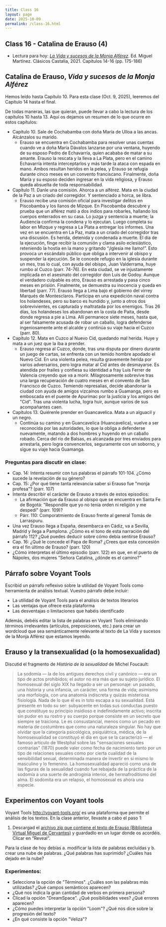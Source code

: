```yaml
---
title: Class 16
layout: page
date: 2025-10-09
permalink: /class-16.html
---
```


## Class 16 - Catalina de Erauso (4)

- Lectura para hoy: [*La Vida y sucesos de la Monja Alférez*](https://www.courses.miami.edu/ultra/courses/_665635_1/cl/outline). Ed. Miguel Martínez. Clásicos Castalia, 2021. Capítulos 14-16 (pp. 175-186)

## Catalina de Erauso, *Vida y sucesos de la Monja Alférez*

Hemos leído hasta Capítulo 10. Para esta clase (Oct. 9, 2025), leeremos del Capítulo 14 hasta el final. 

De todas maneras, las que quieran, puede llevar a cabo la lectura de los capítulos 10 hasta 13. Aquí os dejamos un resumen de lo que ocurre en estos capítulos: 

- Capítulo 10. Sale de Cochabamba con doña María de Ulloa a las ancas. Alcánzalos su marido.
  * Erauso se encuentra en Cochabamba para resolver unas cuentas cuando ve a doña María Dávalos lanzarse por una ventana, huyendo de su esposo Pedro de Echavarría, quien acababa de matar a su amante. Erauso la rescata y la lleva a La Plata, pero en el camino Echavarría intenta interceptarlos y más tarde la ataca con espada en mano. Ambos resultan heridos en la pelea, y Erauso se refugia durante cinco meses en un convento franciscano. Finalmente, doña María y su esposo deciden ingresar en la vida religiosa, y Erauso queda absuelta de toda responsabilidad.
- Capítulo 11. Danle una comisión. Ahorca a un alférez. Mata en la ciudad de la Paz a un criado del corregidor. Y sentenciado a horca, se libra. 
  * Erauso recibe una comisión oficial para investigar delitos en Piscobamba y los llanos de Mizque. En Piscobamba descubre y prueba que un alférez mató a dos indios para robarles, hallando los cuerpos enterrados en su casa. Lo juzga y sentencia a muerte; la Audiencia confirma la condena y lo ejecutan. Luego completa su labor en Mizque y regresa a La Plata a entregar los informes. Una vez en se encuentra en La Paz, mata a un criado del corregidor tras una discusión. Es herida, detenida y condenada a muerte. El día de la ejecución, finge recibir la comunión y clama asilo eclesiástico, reteniendo la hostia en la mano y gritando “¡Iglesia me llamo!”. Esto provoca un escándalo público que obliga a intervenir al obispo y suspender la ejecución. Se le concede refugio en la iglesia durante un mes, tras lo cual, con ayuda del obispo, Juan Valderrama, huye rumbo al Cuzco (parr. 74-76). En esta ciudad, se ve injustamente implicada en el asesinato del corregidor don Luis de Godoy. Aunque el verdadero culpable es otro, Erauso es arrestada y pasa cinco meses en prisión. Finalmente, se demuestra su inocencia y queda en libertad (parr. 77). Erauso llega a Lima bajo el gobierno del virrey Marqués de Montesclaros. Participa en una expedición naval contra los holandeses, pero su barco es hundido y, junto a otros dos sobrevivientes, es capturada y maltratada por los enemigos. Tras 26 días, los holandeses los abandonan en la costa de Paita, desde donde regresa a pie a Lima. Allí permanece siete meses, hasta que, al ser falsamente acusada de robar un caballo, logra defenderse ingeniosamente ante el alcalde y continúa su viaje hacia el Cuzco (parr. 80). 
- Capítulo 12. Mata en Cuzco al Nuevo Cid, quedando mal herida. Huye y mata a un juez que la iba a prender.
  * Erauso regresa al Cuzco, donde, tras una disputa por dinero durante un juego de cartas, se enfrenta con un temido hombre apodado el Nuevo Cid. En una violenta pelea, resulta gravemente herida por varios adversarios, pero logra matar al Cid antes de desmayarse. Es atendida por frailes y confiesa su identidad a fray Luis Ferrer de Valencia creyendo que va a morir. Milagrosamente sobrevive tras una larga recuperación de cuatro meses en el convento de San Francisco de Cuzco. Temiendo represalias, decide abandonar la ciudad con ayuda de amigos vizcaínos rumbo a Guamanga, pero es emboscada en el puente de Apurímac por la justicia y los amigos del "Cid". Tras una violenta lucha, logra huir, aunque varios de sus acompañantes caen.
- Capítulos 13. Quiérenle prender en Guancavelica. Mata a un alguacil y un negro.
  * Continúa su camino y en Guancavelica (Huancavelica), vuelve a ser reconocida por las autoridades, lo que la obliga a defenderse nuevamente, matando a dos hombres y huyendo en un caballo robado. Cerca del río de Balsas, es alcanzada por tres enviados para arrestarla, pero logra convencerlos, seguramente con un soborno, y sigue su viaje hacia Guamanga.


### Preguntas para discutir en clase: 

- Cap. 14: Intenta resumir con tus palabras el párrafo 101-104. ¿Cómo sucede la revelación de su género?
- Cap. 15: ¿Por qué tiene tanta relevancia saber si Erauso fue "monja profesa"? (parr. 107)
- Intenta describir el carácter de Erauso a través de estos episodios:
  * La afirmación que da Erauso al obispo que se encuentra en Santa Fe de Bogotá: "Respondile que yo no tenía orden ni religión y me despedí" (parr. 109)?
  * Párr. 110: Comporatmiento de Erauso frente al general Tomás de Larraspuru. 
- Una vez Erauso llega a España, desembarca en Cádiz, va a Sevilla, Madrid y llega a Pamplona. ¿Cómo es el tono de esta narración del párrafo 112? ¿Qué puedes deducir sobre cómo debía sentirse Erauso?
- Cap. 16: ¿Qué le concede el Papa de Roma? ¿Crees que esta concesión era el fin último de Erauso? (parr. 120)
- ¿Cómo interpretas el último episodio (parr. 122) en que, en el puerto de Nápoles, dos mujeres "Señora Catalina, ¿dónde es el camino?"
  
## Párrafo sobre Voyant Tools
Escribid un párrafo reflexivo sobre la utilidad de Voyant Tools como herramienta de análisis textual. Vuestro párrafo debe incluir:

- La utilidad de Voyant Tools para el análisis de textos literarios
- Las ventajas que ofrece esta plataforma
- Las desventajas o limitaciones que habéis identificado

Además, debéis editar la lista de palabras en Voyant Tools eliminando términos irrelevantes (artículos, preposiciones, etc.) para crear un wordcloud que sea semánticamente relevante al texto de La Vida y sucesos de la Monja Alférez que estamos leyendo.

## Erauso y la transexualidad (o la homosexualidad)

Discutid el fragmento de *História de la sexualidad* de Michel Foucault:
> La sodomía — la de los antiguos derechos civil y canónico — era un tipo de actos prohibidos; el autor no era más que su sujeto jurídico. El homosexual del siglo XIX ha llegado a ser un personaje: un pasado, una historia y una infancia, un carácter, una forma de vida; asimismo una morfología, con una anatomía indiscreta y quizás misteriosa fisiología. Nada de lo que él es in toto escapa a su sexualidad. Está presente en todo su ser: subyacente en todas sus conductas puesto que constituye su principio insidioso e indefinidamente activo; inscrita sin pudor en su rostro y su cuerpo porque consiste en un secreto que siempre se traiciona. Le es consustancial, menos como un pecado en materia de costumbres que como una naturaleza singular. No hay que olvidar que la categoría psicológica, psiquiátrica, médica, de la homosexualidad se constituyó el día en que se la caracterizó — el famoso artículo de Westphal sobre las "sensaciones sexuales contrarias" (1870) puede valer como fecha de nacimiento tanto por un tipo de relaciones sexuales como por cierta cualidad de la sensibilidad sexual, determinada manera de invertir en sí mismo lo masculino y lo femenino. La homosexualidad apareció como una de las figuras de la sexualidad cuando fue rebajada de la práctica de la sodomía a una suerte de androginia interior, de hermafroditismo del alma. El sodomita era un relapso, el homosexual es ahora una especie. 


## Experimentos con Voyant tools 

Voyant Tools <http://voyant-tools.org/> es una plataforma que permite el análisis de los textos. En la clase anterior, llevaste a cabo el paso 1:  

1. Descargad el [archivo zip que contiene el texto de Erauso (Biblioteca Virtual Miguel de Cervantes)](https://github.com/dh-miami/SPA_410_Fall25/raw/refs/heads/main/_posts/Proyecto3_Erauso/Erauso.zip) y guardadlo en un lugar donde os acordéis. Clicar en “Reveal”.

Para la clase de hoy debías a. modificar la lista de palabras excluídas y b. crear una nube de palabras. ¿Qué palabras has suprimido? ¿Cuáles has dejado en la nube?

### Experimentos: 
- Selecciona la opción de "Términos". ¿Cuáles son las palabras más utilizadas? ¿Qué campos semánticos aparecen?
- ¿Qué nos indica la gran cantidad de verbos en primera persona?
- Clicad la opción "DreamSpace". ¿Qué posibilidades vees? ¿Qué errores aparecen?
- ¿Cómo puedes interpretar la opción "Loom"? ¿Qué nos dice sobre la progresión del texto?
- ¿En qué consiste la opción "Veliza"? 
